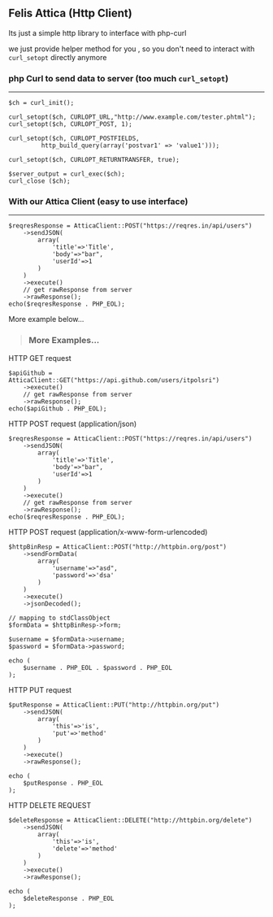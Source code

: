 ## Felis Attica (Http Client)


Its just a simple http library to interface with php-curl 

we just provide helper method for you , so you don't need to interact with `curl_setopt` directly anymore

### php Curl to send data to server (too much `curl_setopt`)
--- 
```
$ch = curl_init();

curl_setopt($ch, CURLOPT_URL,"http://www.example.com/tester.phtml");
curl_setopt($ch, CURLOPT_POST, 1);

curl_setopt($ch, CURLOPT_POSTFIELDS, 
         http_build_query(array('postvar1' => 'value1')));

curl_setopt($ch, CURLOPT_RETURNTRANSFER, true);

$server_output = curl_exec($ch);
curl_close ($ch);
```

### With our Attica Client (easy to use interface)
---
```
$reqresResponse = AtticaClient::POST("https://reqres.in/api/users")
    ->sendJSON(
        array(
            'title'=>'Title',
            'body'=>"bar",
            'userId'=>1
        )
    )
    ->execute()
    // get rawResponse from server
    ->rawResponse();
echo($reqresResponse . PHP_EOL);
```


More example below...


> ### More Examples...


HTTP GET request

```
$apiGithub = AtticaClient::GET("https://api.github.com/users/itpolsri")
    ->execute()
    // get rawResponse from server
    ->rawResponse();
echo($apiGithub . PHP_EOL);
```


HTTP POST request (application/json)
```
$reqresResponse = AtticaClient::POST("https://reqres.in/api/users")
    ->sendJSON(
        array(
            'title'=>'Title',
            'body'=>"bar",
            'userId'=>1
        )
    )
    ->execute()
    // get rawResponse from server
    ->rawResponse();
echo($reqresResponse . PHP_EOL);
```



HTTP POST request (application/x-www-form-urlencoded)
```
$httpBinResp = AtticaClient::POST("http://httpbin.org/post")
    ->sendFormData(
        array(
            'username'=>"asd",
            'password'=>'dsa'
        )
    )
    ->execute()
    ->jsonDecoded();

// mapping to stdClassObject
$formData = $httpBinResp->form;

$username = $formData->username;
$password = $formData->password;

echo (
    $username . PHP_EOL . $password . PHP_EOL
);
```


HTTP PUT request
```
$putResponse = AtticaClient::PUT("http://httpbin.org/put")
    ->sendJSON(
        array(
            'this'=>'is',
            'put'=>'method'
        )
    )
    ->execute()
    ->rawResponse();

echo (
    $putResponse . PHP_EOL
);
```


HTTP DELETE REQUEST
```
$deleteResponse = AtticaClient::DELETE("http://httpbin.org/delete")
    ->sendJSON(
        array(
            'this'=>'is',
            'delete'=>'method'
        )
    )
    ->execute()
    ->rawResponse();

echo (
    $deleteResponse . PHP_EOL
);
```
